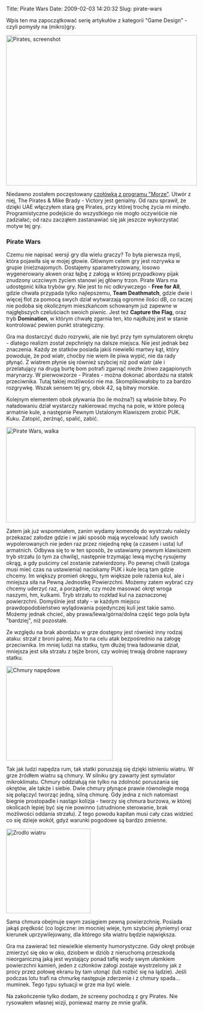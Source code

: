 Title: Pirate Wars
Date: 2009-02-03 14:20:32
Slug: pirate-wars

<p>Wpis ten ma zapoczątkować serię artykułów z kategorii "Game Design" - czyli pomysły na (mikro)gry.</p>

<div class="image" style="width: 519px;"><img src="http://img.photobucket.com/albums/v202/Vall/blog/pirates.png" title="Pirates, stara i niezapomniana gra." alt="Pirates, screenshot" width="509" height="400" /></div>

<p>Niedawno zostałem poczęstowany <a href="http://www.youtube.com/watch?v=H0QfVDebLFg&amp;fmt=18">czołówką z programu "Morze"</a>. Utwór z niej, The Pirates &amp; Mike Brady - Victory jest genialny. Od razu sprawił, że dzięki UAE włączyłem starą grę Pirates, przy której trochę życia mi minęło. Programistyczne podejście do wszystkiego nie mogło oczywiście nie zadziałać; od razu zacząłem zastanawiać się jak jeszcze wykorzystać motyw tej gry.</p>

<h3>Pirate Wars</h3>

<p>Czemu nie napisać wersji gry dla wielu graczy? To była pierwsza myśl, która pojawiła się w mojej głowie. Głównym celem gry jest rozrywka w grupie (nie)znajomych. Dostajemy sparametryzowany, losowo wygenerowany akwen oraz łajbę z załogą w której przypadkowy pijak znudzony uczciwym życiem stanowi jej główny trzon. Pirate Wars ma udostępnić kilka trybów gry. Nie jest to nic odkrywczego - <strong>Free for All</strong>, gdzie chwała przypada tylko najlepszemu, <strong>Team Deathmatch</strong>, gdzie dwie i więcej flot za pomocą swych dział wytwarzają ogromne ilości dB, co raczej nie podoba się okolicznym mieszkańcom schowanym już zapewne w najgłębszych czeluściach swoich piwnic. Jest też <strong>Capture the Flag</strong>, oraz tryb <strong>Domination</strong>, w którym chwałę zgarnia ten, kto najdłużej jest w stanie kontrolować pewien punkt strategiczny.</p>

<p>Gra ma dostarczyć dużo rozrywki, ale nie być przy tym symulatorem okrętu - dlatego realizm został zepchnięty na dalsze miejsca. Nie jest jednak bez znaczenia. Każdy ze statków posiada jakiś niewielki martwy kąt, który powoduje, że pod wiatr, choćby nie wiem ile piwa wypić, nie da rady płynąć. Z wiatrem płynie się również szybciej niż pod wiatr (ale i przelatujący na drugą burtę bom potrafi zgarnąć niezłe żniwo zagapionych marynarzy. W pierwowzorze - Pirates - można dokonać abordażu na statek przeciwnika. Tutaj takiej możliwości nie ma. Skomplikowałoby to za bardzo rozgrywkę. Wszak sensem tej gry, obok 42, są bitwy morskie.</p>

<p>Kolejnym elementem obok pływania (bo ile można?) są właśnie bitwy. Po naładowaniu dział wystarczy nakierować mychą na pole, w które polecą armatnie kule, a następnie Pewnym Ustalonym Klawiszem zrobić PUK. Kuku. Zatopić, zerżnąć, spalić, zabić.</p>

<div class="image" style="width: 515px"><img src="http://img.photobucket.com/albums/v202/Vall/blog/walka.png" title="Tryb celowania w Pirate Wars na przykładzie grafiki z Pirates" alt="Pirate Wars, walka" width="505" height="254"/></div>

<p>Zatem jak już wspomniałem, zanim wydamy komendę do wystrzału należy przekazać załodze gdzie i w jaki sposób mają wycelować lufy swoich wypolerowanych nie jeden raz przez niejedną rękę (a czasem i usta) luf armatnich. Odbywa się to w ten sposób, że ustawiamy pewnym klawiszem tryb strzału (o tym za chwilę), następnie trzymając lewą mychę rysujemy okrąg, a gdy puścimy cel zostanie zatwierdzony. Po pewnej chwili (załoga musi mieć czas na ustawienia) naciskamy PUK i kule lecą tam gdzie chcemy. Im większy promień okręgu, tym większe pole rażenia kul, ale i mniejsza siła na Pewną Jednostkę Powierzchni. Możemy zatem wybrać czy chcemy uderzyć raz, a porządnie, czy może masować okręt wroga naszymi, hm, kulkami. Tryb strzału to rozkład kul na zaznaczonej powierzchni. Domyślnie jest stały - w każdym miejscu prawdopodobieństwo wylądowania pojedynczej kuli jest takie samo. Możemy jednak chcieć, aby prawa/lewa/górna/dolna część tego pola była "bardziej", niż pozostałe.</p>

<p>Ze względu na brak abordażu w grze dostępny jest również inny rodzaj ataku: strzał z broni palnej. Ma to na celu atak bezpośrednio na załogę przeciwnika. Im mniej ludzi na statku, tym dłużej trwa ładowanie dział, mniejsza jest siła strzału z tejże broni, czy wolniej trwają drobne naprawy statku.</p>

<div class="image" style="width: 284px"><img src="http://img.photobucket.com/albums/v202/Vall/blog/wiatr2.png" alt="Chmury napędowe" title="Chmury jako jednostki wiatru" width="284" height="251"/></div>

<p>Tak jak ludzi napędza rum, tak statki poruszają się dzięki istnieniu wiatru. W grze źródłem wiatru są chmury. W silniku gry zawarty jest symulator mikroklimatu. Chmury oddziałują nie tylko na zdolność poruszania się okrętów, ale także i siebie. Dwie chmury płynące prawie równolegle mogą się połączyć tworząc jedną, silną chmurę. Gdy jedna z nich natomiast biegnie prostopadle i nastąpi kolizja - tworzy się chmura burzowa, w której okolicach lepiej być się nie powinno (utrudnione sterowanie, brak możliwości oddania strzału). Z tego powodu kapitan musi cały czas widzieć co się dzieje wokół, gdyż warunki pogodowe są bardzo zmienne.</p>

<div class="image" style="width: 225px;"><img src="http://img.photobucket.com/albums/v202/Vall/blog/wiatr.png" alt="Zrodlo wiatru" title="Budowa chmury" width="225" height="225" /></div>

<p>Sama chmura obejmuje swym zasięgiem pewną powierzchnię. Posiada jakąś prędkość (co logiczne: im mocniej wieje, tym szybciej płyniemy) oraz kierunek uprzywilejowany, dla którego siła wiatru będzie największa.</p>

<p>Gra ma zawierać też niewielkie elementy humorystyczne. Gdy okręt próbuje zmierzyć się oko w oko, dziobem w dziób z nieruchomą przeszkodą nieorganiczną jaką jest wystający ponad taflę wody swym ułamkiem powierzchni kamień, jeden z członków załogi zostaje wystrzelony jak z procy przez połowę ekranu by tam utonąć (lub rozbić się na lądzie). Jeśli podczas lotu trafi na chmurkę następuje zderzenie i z chmury spada... muminek. Tego typu sytuacji w grze ma być wiele.</p>

<p>Na zakończenie tylko dodam, że screeny pochodzą z gry Pirates. Nie rysowałem własnej wizji, ponieważ marny ze mnie grafik.</p>
